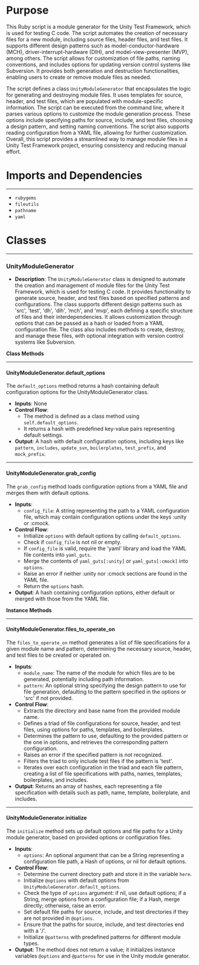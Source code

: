 # Purpose
This Ruby script is a module generator for the Unity Test Framework, which is used for testing C code. The script automates the creation of necessary files for a new module, including source files, header files, and test files. It supports different design patterns such as model-conductor-hardware (MCH), driver-interrupt-hardware (DIH), and model-view-presenter (MVP), among others. The script allows for customization of file paths, naming conventions, and includes options for updating version control systems like Subversion. It provides both generation and destruction functionalities, enabling users to create or remove module files as needed.

The script defines a class `UnityModuleGenerator` that encapsulates the logic for generating and destroying module files. It uses templates for source, header, and test files, which are populated with module-specific information. The script can be executed from the command line, where it parses various options to customize the module generation process. These options include specifying paths for source, include, and test files, choosing a design pattern, and setting naming conventions. The script also supports reading configuration from a YAML file, allowing for further customization. Overall, this script provides a streamlined way to manage module files in a Unity Test Framework project, ensuring consistency and reducing manual effort.
# Imports and Dependencies

---
- `rubygems`
- `fileutils`
- `pathname`
- `yaml`


# Classes

---
### UnityModuleGenerator
- **Description**: The `UnityModuleGenerator` class is designed to automate the creation and management of module files for the Unity Test Framework, which is used for testing C code. It provides functionality to generate source, header, and test files based on specified patterns and configurations. The class supports different design patterns such as 'src', 'test', 'dh', 'dih', 'mch', and 'mvp', each defining a specific structure of files and their interdependencies. It allows customization through options that can be passed as a hash or loaded from a YAML configuration file. The class also includes methods to create, destroy, and manage these files, with optional integration with version control systems like Subversion.

**Class Methods**

---
#### UnityModuleGenerator\.default\_options
The `default_options` method returns a hash containing default configuration options for the UnityModuleGenerator class.
- **Inputs**: None
- **Control Flow**:
    - The method is defined as a class method using `self.default_options`.
    - It returns a hash with predefined key-value pairs representing default settings.
- **Output**: A hash with default configuration options, including keys like `pattern`, `includes`, `update_svn`, `boilerplates`, `test_prefix`, and `mock_prefix`.


---
#### UnityModuleGenerator\.grab\_config
The `grab_config` method loads configuration options from a YAML file and merges them with default options.
- **Inputs**:
    - `config_file`: A string representing the path to a YAML configuration file, which may contain configuration options under the keys :unity or :cmock.
- **Control Flow**:
    - Initialize `options` with default options by calling `default_options`.
    - Check if `config_file` is not nil or empty.
    - If `config_file` is valid, require the 'yaml' library and load the YAML file contents into `yaml_guts`.
    - Merge the contents of `yaml_guts[:unity]` or `yaml_guts[:cmock]` into `options`.
    - Raise an error if neither :unity nor :cmock sections are found in the YAML file.
    - Return the `options` hash.
- **Output**: A hash containing configuration options, either default or merged with those from the YAML file.


**Instance Methods**

---
#### UnityModuleGenerator\.files\_to\_operate\_on
The `files_to_operate_on` method generates a list of file specifications for a given module name and pattern, determining the necessary source, header, and test files to be created or operated on.
- **Inputs**:
    - `module_name`: The name of the module for which files are to be generated, potentially including path information.
    - `pattern`: An optional string specifying the design pattern to use for file generation, defaulting to the pattern specified in the options or 'src' if not provided.
- **Control Flow**:
    - Extracts the directory and base name from the provided module name.
    - Defines a triad of file configurations for source, header, and test files, using options for paths, templates, and boilerplates.
    - Determines the pattern to use, defaulting to the provided pattern or the one in options, and retrieves the corresponding pattern configuration.
    - Raises an error if the specified pattern is not recognized.
    - Filters the triad to only include test files if the pattern is 'test'.
    - Iterates over each configuration in the triad and each file pattern, creating a list of file specifications with paths, names, templates, boilerplates, and includes.
- **Output**: Returns an array of hashes, each representing a file specification with details such as path, name, template, boilerplate, and includes.


---
#### UnityModuleGenerator\.initialize
The `initialize` method sets up default options and file paths for a Unity module generator, based on provided options or configuration files.
- **Inputs**:
    - `options`: An optional argument that can be a String representing a configuration file path, a Hash of options, or nil for default options.
- **Control Flow**:
    - Determine the current directory path and store it in the variable `here`.
    - Initialize `@options` with default options from `UnityModuleGenerator.default_options`.
    - Check the type of `options` argument: if nil, use default options; if a String, merge options from a configuration file; if a Hash, merge directly; otherwise, raise an error.
    - Set default file paths for source, include, and test directories if they are not provided in `@options`.
    - Ensure that the paths for source, include, and test directories end with a '/'.
    - Initialize `@patterns` with predefined patterns for different module types.
- **Output**: The method does not return a value; it initializes instance variables `@options` and `@patterns` for use in the Unity module generator.



